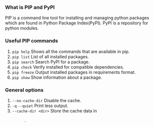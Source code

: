 ### What is PIP and PyPI
PIP is a command line tool for installing and managing python packages which are found in Python Package Index(PyPI). 
PyPI is a repository for python modules.


### Useful PIP commands
1. `pip help`   Shows all the commands that are available in pip.
1. `pip list`   List of all installed packages.
1. `pip search`   Search PyPI for a package.
1. `pip check`   Verify installed for compatible dependencies.
1. `pip freeze`   Output installed packages in requirements format.
1. `pip show`   Show information about a package.

### General options
1. `--no-cache-dir`  Disable the cache.
1. `-q` `--quiet`  Print less output.
1. `--cache-dir <dir>`  Store the cache data in <dir>.
